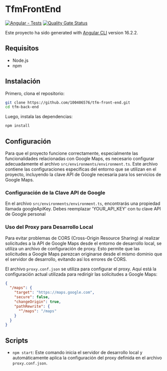 # TfmFrontEnd

[![Angular - Tests](https://github.com/100406576/tfm-front-end/actions/workflows/angular-test-sonar.yml/badge.svg)](https://github.com/100406576/tfm-front-end/actions/workflows/angular-test-sonar.yml) [![Quality Gate Status](https://sonarcloud.io/api/project_badges/measure?project=100406576%3Atfm-front-end&metric=alert_status)](https://sonarcloud.io/summary/new_code?id=100406576%3Atfm-front-end)

Este proyecto ha sido generated with [Angular CLI](https://github.com/angular/angular-cli) version 16.2.2.

## Requisitos

- Node.js
- npm

## Instalación

Primero, clona el repositorio:

```bash
git clone https://github.com/100406576/tfm-front-end.git
cd tfm-back-end
```

Luego, instala las dependencias:

```bash
npm install
```

## Configuración
Para que el proyecto funcione correctamente, especialmente las funcionalidades relacionadas con Google Maps, es necesario configurar adecuadamente el archivo `src/environments/environment.ts`. Este archivo contiene las configuraciones específicas del entorno que se utilizan en el proyecto, incluyendo la clave API de Google necesaria para los servicios de Google Maps.

### Configuración de la Clave API de Google
En el archivo `src/environments/environment.ts`, encontrarás una propiedad llamada googleApiKey. Debes reemplazar 'YOUR_API_KEY' con tu clave API de Google personal

### Uso del Proxy para Desarrollo Local
Para evitar problemas de CORS (Cross-Origin Resource Sharing) al realizar solicitudes a la API de Google Maps desde el entorno de desarrollo local, se utiliza un archivo de configuración de proxy. Esto permite que las solicitudes a Google Maps parezcan originarse desde el mismo dominio que el servidor de desarrollo, evitando así los errores de CORS.

El archivo `proxy.conf.json` se utiliza para configurar el proxy. Aquí está la configuración actual utilizada para redirigir las solicitudes a Google Maps:
```json
{
  "/maps": {
    "target": "https://maps.google.com",
    "secure": false,
    "changeOrigin": true,
    "pathRewrite": {
      "^/maps": "/maps"
    }
  }
}
```
## Scripts

- `npm start`: Este comando inicia el servidor de desarrollo local y automáticamente aplica la configuración del proxy definida en el archivo `proxy.conf.json`.



